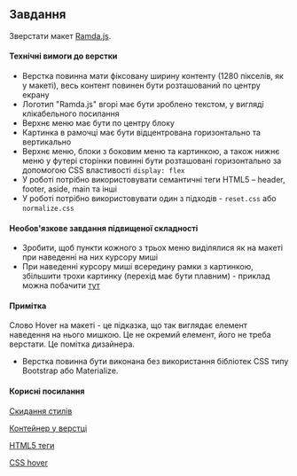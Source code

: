 ## Завдання

Зверстати макет [Ramda.js](https://www.figma.com/file/E4jZxsYVuNVWMrPDjqkeBC/RamdaJS2?node-id=0%3A1).

#### Технічні вимоги до верстки

- Верстка повинна мати фіксовану ширину контенту (1280 пікселів, як у макеті), весь контент повинен бути розташований по центру екрану
- Логотип "Ramda.js" вгорі має бути зроблено текстом, у вигляді клікабельного посилання
- Верхнє меню має бути по центру блоку
- Картинка в рамочці має бути відцентрована горизонтально та вертикально
- Верхнє меню, блоки з боковим меню та картинкою, а також нижнє меню у футері сторінки повинні бути розташовані горизонтально за допомогою CSS властивості `display: flex`
- У роботі потрібно використовувати семантичні теги HTML5 – header, footer, aside, main та інші
- У роботі потрібно використовувати один з підходів - `reset.css` або `normalize.css`

#### Необов'язкове завдання підвищеної складності

- Зробити, щоб пункти кожного з трьох меню виділялися як на макеті при наведенні на них курсору миші
- При наведенні курсору миші всередину рамки з картинкою, збільшити трохи картинку (перехід має бути плавним) - приклад можна побачити [тут](image_scale.gif)

#### Примітка

Слово Hover на макеті - це підказка, що так виглядає елемент наведення на нього мишкою. Це не окремий елемент, його не треба верстати. Це помітка дизайнера.

- Верстка повинна бути виконана без використання бібліотек CSS типу Bootstrap або Materialize.

#### Корисні посилання

[Скидання стилів](https://dan-it.gitlab.io/fe-book-ua/programming_essentials/html_css/lesson4_reset_inline-block/reset_css.html)

[Контейнер у верстці](https://dan-it.gitlab.io/fe-book-ua/programming_essentials/html_css/lesson4_reset_inline-block/container.html)

[HTML5 теги](https://dan-it.gitlab.io/fe-book-ua/programming_essentials/html_css/lesson10_tables_html5_css3/html5.html)

[CSS hover](https://css.in.ua/css/selector/hover)
